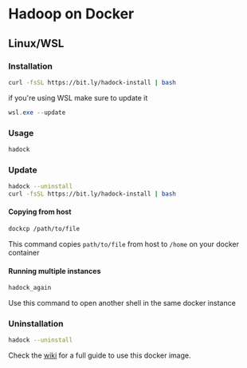 # Hadoop on Docker
## Linux/WSL
### Installation
```bash
curl -fsSL https://bit.ly/hadock-install | bash
```
if you're using WSL make sure to update it
```powershell
wsl.exe --update
```
### Usage
```bash
hadock
```
### Update
```bash
hadock --uninstall
curl -fsSL https://bit.ly/hadock-install | bash
```
#### Copying from host
```bash
dockcp /path/to/file
```
This command copies ```path/to/file``` from host to ```/home``` on your docker container
#### Running multiple instances
```bash
hadock_again
```
Use this command to open another shell in the same docker instance
### Uninstallation
```bash
hadock --uninstall
```

Check the [wiki](https://github.com/silicoflare/docker-hadoop/wiki) for a full guide to use this docker image.
